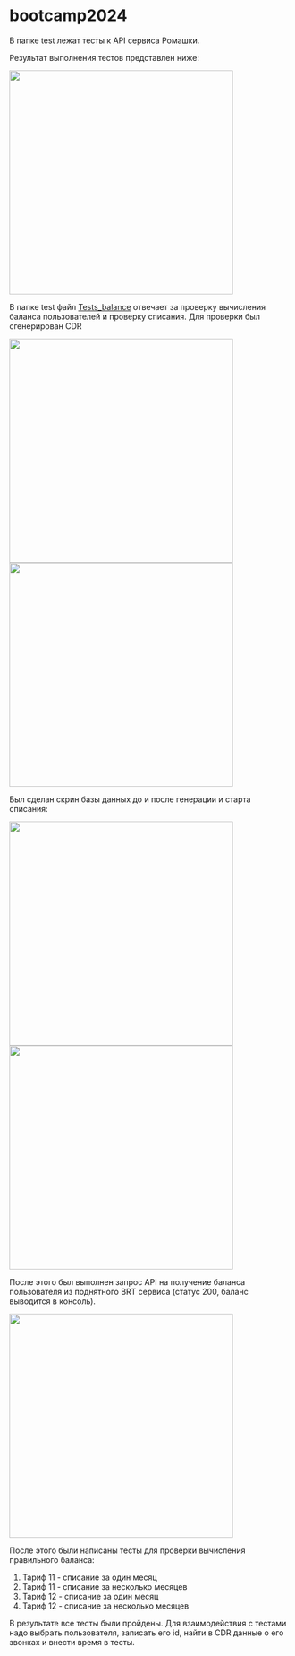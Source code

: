 # bootcamp2024
В папке test лежат тесты к API сервиса Ромашки. 

Результат выполнения тестов представлен ниже:

<img src="https://github.com/SunF0x/bootcamp2024/assets/57665335/a4d83809-3582-470e-902f-74f599205bd9" width="400" />

В папке test файл [Tests_balance](src/test/Tests_balance.java) отвечает за проверку вычисления баланса пользователей и проверку списания.
Для проверки был сгенерирован CDR

<img src="https://github.com/SunF0x/bootcamp2024/assets/57665335/fa3d4e51-6d17-4b43-8bb9-35acfc031916" width="400" />
<img src="https://github.com/SunF0x/bootcamp2024/assets/57665335/faededf6-84a9-4c62-913a-22a68dbd066b" width="400" />

Был сделан скрин базы данных до и после генерации и старта списания:

<img src="https://github.com/SunF0x/bootcamp2024/assets/57665335/dbc4a4f9-60c5-4162-8526-5f9da7965545" width="400" />
<img src="https://github.com/SunF0x/bootcamp2024/assets/57665335/a143e7c7-8f31-4a91-aa4a-b7ede3a6d1d6" width="400" />

После этого был выполнен запрос API на получение баланса пользователя из поднятного BRT сервиса (статус 200, баланс выводится в консоль).

<img src="https://github.com/SunF0x/bootcamp2024/assets/57665335/909a5118-0b39-4d36-aff8-0d85c5d8079a" width="400" />

После этого были написаны тесты для проверки вычисления правильного баланса:
1) Тариф 11 - списание за один месяц
2) Тариф 11 - списание за несколько месяцев
3) Тариф 12 - списание за один месяц
4) Тариф 12 - списание за несколько месяцев

В результате все тесты были пройдены.
Для взаимодействия с тестами надо выбрать пользователя, записать его id, найти в CDR данные о его звонках и внести время в тесты.

